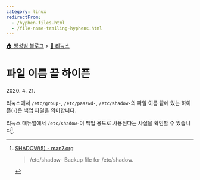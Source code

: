 ```yaml
---
category: linux
redirectFrom:
  - /hyphen-files.html
  - /file-name-trailing-hyphens.html
---
```


[🏠 방성범 블로그](/README.md) > [🐧 리눅스](/linux.md)

# 파일 이름 끝 하이픈

<time id="published" datetime="2020-04-21">2020. 4. 21.</time>

리눅스에서 `/etc/group-`, `/etc/passwd-`, `/etc/shadow-`의 파일 이름 끝에 있는 하이픈(`-`)은 백업 파일을 의미합니다.

리눅스 매뉴얼에서 `/etc/shadow-`이 백업 용도로 사용된다는 사실을 확인할 수 있습니다[^shadow].

[^shadow]:
    [SHADOW(5) - man7.org](http://man7.org/linux/man-pages/man5/shadow.5.html#FILES)

    > /etc/shadow-
    > Backup file for /etc/shadow.

